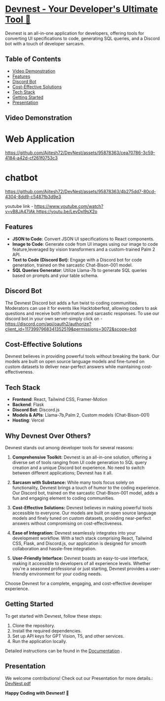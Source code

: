 <a href="[https://your-devnest-app-url/](https://your-devnest-app-url/)">
    <h1>Devnest - Your Developer's Ultimate Tool 🚀</h1>
</a>
<p >
  Devnest is an all-in-one application for developers, offering tools for converting UI specifications to code, generating SQL queries, and a Discord bot with a touch of developer sarcasm.
</p>

## Table of Contents
- [Video Demonstration](#video-demonstration)
- [Features](#features)
- [Discord Bot](#discord-bot)
- [Cost-Effective Solutions](#cost-effective-solutions)
- [Tech Stack](#tech-stack)
- [Getting Started](#getting-started)
- [Presentation](#presentation)

## Video Demonstration
<h1>Web Application</h1>

https://github.com/Ajitesh72/DevNest/assets/95878363/cea70786-3c59-4184-a42d-cf261f0753c3




<h1>chatbot</h1>

https://github.com/Ajitesh72/DevNest/assets/95878363/4b275dd7-80cd-4304-8dd9-c5487fb3d9e3




youtube link - https://www.youtube.com/watch?v=vB8JA47IAk,https://youtu.be/LevDxl9sX2o

## Features

- **JSON to Code**: Convert JSON UI specifications to React components.
- **Image to Code**: Generate code from UI images using our image to code feature,leveraged by vision transformers and a custom-trained Palm 2 API.
- **Text to Code (Discord Bot)**: Engage with a Discord bot for code generation, trained on the sarcastic Chat-Bison-001 model.
- **SQL Queries Generator**: Utilize Llama-7b to generate SQL queries based on prompts and your table schema.

## Discord Bot

The Devnest Discord bot adds a fun twist to coding communities. Moderators can use it for events like Hacktoberfest, allowing coders to ask questions and receive both informative and sarcastic responses.
To use our discord bot in your own server-simply click on - https://discord.com/api/oauth2/authorize?client_id=1173997968341352519&permissions=3072&scope=bot

## Cost-Effective Solutions

Devnest believes in providing powerful tools without breaking the bank. Our models are built on open source language models and fine-tuned on custom datasets to deliver near-perfect answers while maintaining cost-effectiveness.

## Tech Stack

- **Frontend**: React, Tailwind CSS, Framer-Motion
- **Backend**: Flask
- **Discord Bot**: Discord.js
- **Models & APIs**: Llama-7b,Palm 2, Custom models (Chat-Bison-001)
- **Hosting**: Vercel

## Why Devnest Over Others?

Devnest stands out among developer tools for several reasons:

1. **Comprehensive Toolkit:** Devnest is an all-in-one solution, offering a diverse set of tools ranging from UI code generation to SQL query creation and a unique Discord bot experience. No need to switch between different applications; Devnest has it all.

2. **Sarcasm with Substance:** While many tools focus solely on functionality, Devnest brings a touch of humor to the coding experience. Our Discord bot, trained on the sarcastic Chat-Bison-001 model, adds a fun and engaging element to coding communities.

3. **Cost-Effective Solutions:** Devnest believes in making powerful tools accessible to everyone. Our models are built on open source language models and finely tuned on custom datasets, providing near-perfect answers without compromising on cost-effectiveness.

4. **Ease of Integration:** Devnest seamlessly integrates into your development workflow. With a tech stack comprising React, Tailwind CSS, Flask, and Discord.js, our application is designed for smooth collaboration and hassle-free integration.


5. **User-Friendly Interface:** Devnest boasts an easy-to-use interface, making it accessible to developers of all experience levels. Whether you're a seasoned professional or just starting, Devnest provides a user-friendly environment for your coding needs.

Choose Devnest for a complete, engaging, and cost-effective developer experience.



## Getting Started

To get started with Devnest, follow these steps:

1. Clone the repository.
2. Install the required dependencies.
3. Set up API keys for GPT Vision, T5, and other services.
4. Run the application locally.

Detailed instructions can be found in the [Documentation](https://docs.google.com/document/d/1jBicGpcdRuSIJ7GCv7VOrtiyg1GZOXH8wNsUJRnhEiA/edit?usp=sharing) .

## Presentation

We welcome contributions! Check out our Presentation for more details.: 
[DevNest.pdf]([https://github.com/Ajitesh72/DevNest/files/13415432/DevNest.pdf](https://drive.google.com/file/d/1yMP1pgzGbYAihv0GaFsRSelz6tl3M3KL/view?usp=sharing)https://drive.google.com/file/d/1yMP1pgzGbYAihv0GaFsRSelz6tl3M3KL/view?usp=sharing)


**Happy Coding with Devnest! 🚀**
